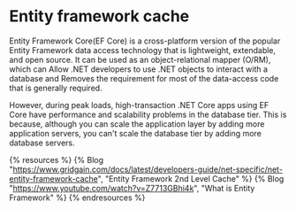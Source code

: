 # Entity framework cache

Entity Framework Core(EF Core) is a cross-platform version of the popular Entity Framework data access technology that is lightweight, extendable, and open source.
It can be used as an object-relational mapper (O/RM), which can Allow .NET developers to use .NET objects to interact with a database and Removes the requirement for most of the data-access code that is generally required.

However, during peak loads, high-transaction .NET Core apps using EF Core have performance and scalability problems in the database tier. This is because, although you can scale the application layer by adding more application servers, you can't scale the database tier by adding more database servers.

{% resources %}
  {% Blog "https://www.gridgain.com/docs/latest/developers-guide/net-specific/net-entity-framework-cache", "Entity Framework 2nd Level Cache" %}
  {% Blog "https://www.youtube.com/watch?v=Z7713GBhi4k", "What is Entity Framework" %}
{% endresources %}
